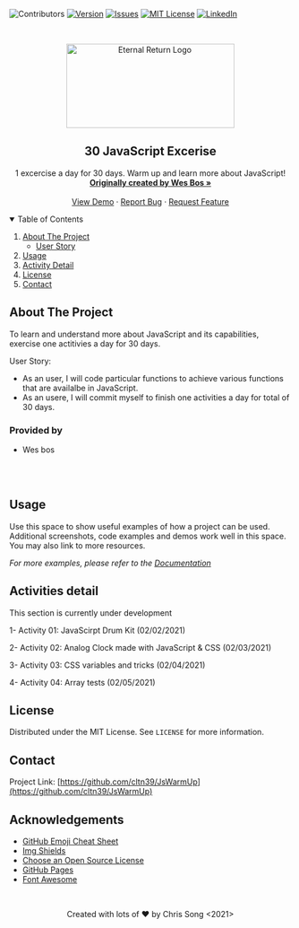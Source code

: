 <!-- PROJECT SHIELDS -->
<!-- https://www.markdownguide.org/basic-syntax/#reference-style-links-->
![Contributors][language-shield]
[![Version][version-shield]][version-url]
[![Issues][issues-shield]][issues-url]
[![MIT License][license-shield]][license-url]
[![LinkedIn][linkedin-shield]][linkedin-url]



<!-- PROJECT LOGO -->
<br />
<p align="center">
  <a href="https://github.com/cltn39/JsWarmUp/edit/main/README.md">
    <img src="https://wptavern.com/wp-content/uploads/2017/01/javascript30.png" alt="Eternal Return Logo" width="300" height="150">
  </a>

  <h2 align="center">30 JavaScript Excerise</h2>

  <p align="center">
    1 excercise a day for 30 days. Warm up and learn more about JavaScript!
    <br />
    <a href="https://javascript30.com/"><strong>Originally created by Wes Bos »</strong></a>
    <br />
    <br />
    <a href="https://github.com/cltn39/JsWarmUp">View Demo</a>
    ·
    <a href="https://github.com/cltn39/JsWarmUp">Report Bug</a>
    ·
    <a href="https://github.com/cltn39/JsWarmUp">Request Feature</a>
  </p>
</p>



<!-- TABLE OF CONTENTS -->
<details open="open">
  <summary>Table of Contents</summary>
  <ol>
    <li>
      <a href="#about-the-project">About The Project</a>
      <ul>
        <li><a href="#built-with">User Story</a></li>
      </ul>
    </li>
    <li><a href="#usage">Usage</a></li>
    <li><a href="#roadmap">Activity Detail</a></li>
    <li><a href="#license">License</a></li>
    <li><a href="#contact">Contact</a></li>
  </ol>
</details>



<!-- ABOUT THE PROJECT -->
## About The Project

To learn and understand more about JavaScript and its capabilities, exercise one actitivies a day for 30 days.

User Story:
* As an user, I will code particular functions to achieve various functions that are availalbe in JavaScript.
* As an usere, I will commit myself to finish one activities a day for total of 30 days.

### Provided by

* Wes bos

<br><br>

<!-- USAGE EXAMPLES -->
## Usage

Use this space to show useful examples of how a project can be used. Additional screenshots, code examples and demos work well in this space. You may also link to more resources.

_For more examples, please refer to the [Documentation](https://example.com)_



<!-- ROADMAP -->
## Activities detail

This section is currently under development
<!-- See the [open issues](link) for a list of proposed features (and known issues). -->
1- Activity 01: JavaScirpt Drum Kit (02/02/2021)

2- Activity 02: Analog Clock made with JavaScript & CSS (02/03/2021)

3- Activity 03: CSS variables and tricks (02/04/2021)

4- Activity 04: Array tests (02/05/2021)



<!-- LICENSE -->
## License

Distributed under the MIT License. See `LICENSE` for more information.

<!-- CONTACT -->
## Contact

Project Link: [https://github.com/cltn39/JsWarmUp](https://github.com/cltn39/JsWarmUp)



<!-- ACKNOWLEDGEMENTS -->
## Acknowledgements
* [GitHub Emoji Cheat Sheet](https://www.webpagefx.com/tools/emoji-cheat-sheet)
* [Img Shields](https://shields.io)
* [Choose an Open Source License](https://choosealicense.com)
* [GitHub Pages](https://pages.github.com)
* [Font Awesome](https://fontawesome.com)





<!-- MARKDOWN LINKS & IMAGES -->
[language-shield]: https://img.shields.io/github/languages/top/cltn39/JsWarmUp?color=red&style=for-the-badge
[version-shield]: https://img.shields.io/github/package-json/v/cltn39/ERDB?style=for-the-badge
[version-url]: https://github.com/othneildrew/Best-README-Template/network/members
[issues-shield]: https://img.shields.io/github/issues-closed/cltn39/JsWarmUp?color=yellow&style=for-the-badge
[issues-url]: https://github.com/cltn39/JsWarmUp/issues
[license-shield]: https://img.shields.io/apm/l/vim-mode?style=for-the-badge
[license-url]: https://github.com/cltn39/JsWarmUp/blob/main/LICENSE.txt
[linkedin-shield]: https://img.shields.io/badge/-LinkedIn-black.svg?style=for-the-badge&logo=linkedin&colorB=555
[linkedin-url]: https://www.linkedin.com/in/webdev-chisoo-chris-song/
[product-screenshot]: images/screenshot.png

<br />

  <p align="center">Created with lots of ❤️ by Chris Song <2021> </p>
</p>

